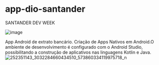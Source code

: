 # app-dio-santander

SANTANDER DEV WEEK

![image](https://user-images.githubusercontent.com/80496718/168933453-9a8bb8fb-946f-41be-814d-f6140acf136e.png)


App Android de extrato bancário.
Criação de Apps Nativos em Android.O ambiente de desenvolvimento é configurado com o Android Studio, possibilitando a construção de aplicativos nas linguagens Kotlin e Java.![252351143_3032284660434510_573860334119975718_n](https://user-images.githubusercontent.com/80496718/168932988-19bd40ab-4aef-409a-b35d-5d0478c1fad8.jpg)
